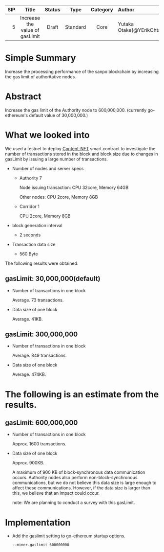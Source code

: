   |SIP|Title|Status|Type|Category|Author|Created|
  |--:|:--:|:--:|:--:|:--:|:--|:--:|
  |5|Increase the value of gasLimit|Draft|Standard|Core|Yutaka Otake(@YErikOhtake)|2023-10-05|

# Simple Summary
Increase the processing performance of the sanpo blockchain by increasing the gas limit of authoritative nodes.

# Abstract
Increase the gas limit of the Authority node to 600,000,000. (currently go-ethereum's default value of 30,000,000.)

# What we looked into
We used a testnet to deploy [Content-NFT](https://github.com/sanpo-blockchain/Content-NFT/) smart contract to investigate the number of transactions stored in the block and block size due to changes in gasLimit by issuing a large number of transactions.

- Number of nodes and server specs
  - Authority 7
    
    Node issuing transaction: CPU 32core, Memory 64GB

    Other nodes: CPU 2core, Memory 8GB
  - Corridor 1
    
    CPU 2core, Memory 8GB

- block generation interval
  - 2 seconds 

- Transaction data size
  - 560 Byte

The following results were obtained.

## gasLimit: 30,000,000(default) 
- Number of transactions in one block

  Average. 73 transactions.
  
- Data size of one block

  Average. 41KB.

## gasLimit: 300,000,000
- Number of transactions in one block

  Average. 849 transactions.

- Data size of one block

  Average. 474KB.

# The following is an estimate from the results.

## gasLimit: 600,000,000

- Number of transactions in one block

  Approx. 1600 transactions.

- Data size of one block

  Approx. 900KB.

  A maximum of 900 KB of block-synchronous data communication occurs.
  Authority nodes also perform non-block-synchronous communications, but we do not believe this data size is large enough to affect these communications. However, if the data size is larger than this, we believe that an impact could occur.

  note: We are planning to conduct a survey with this gasLimit.  
  
# Implementation
- Add the gaslimit setting to go-ethereum startup options.
  
  ```--miner.gaslimit 600000000```
